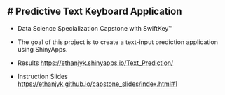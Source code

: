 ﻿## # Predictive Text Keyboard Application

- Data Science Specialization Capstone with SwiftKey™

- The goal of this project is to create a text-input prediction application using ShinyApps.

- Results
  https://ethanjyk.shinyapps.io/Text_Prediction/

- Instruction Slides
  https://ethanjyk.github.io/capstone_slides/index.html#1
